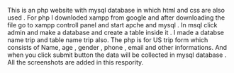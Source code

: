 This is an php website with mysql database in which html and css are also used .
For php I downloded xampp from google and after downloading the file go to xampp controll panel and start apche and mysql .
In msql click admin and make a database and create a table inside it .
I made a databse name trip and table name trip also.
The php is for US trip form which consists of Name, age , gender , phone , email and other informations.
And when you click submit button the data will be collected in mysql database .
All the screenshots are added in this respority.
